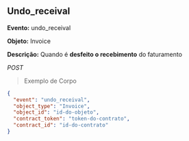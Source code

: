 ## Undo_receival

<strong>Evento:</strong> undo_receival

<strong>Objeto:</strong> Invoice

<strong>Descrição:</strong>
Quando é <strong>desfeito o recebimento</strong> do faturamento

<div class="api-endpoint">
  <div class="endpoint-data">
      <i class="label label-get">POST</i>
  </div>
</div>


> Exemplo de Corpo

```json
{
  "event": "undo_receival",
  "object_type": "Invoice",
  "object_id": "id-do-objeto",
  "contract_token": "token-do-contrato",
  "contract_id": "id-do-contrato"
}
```
